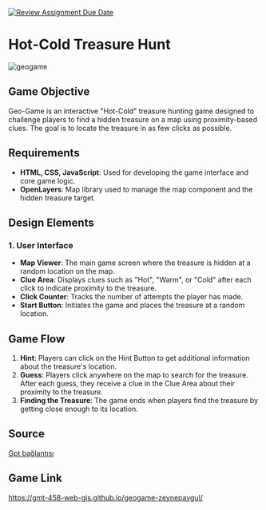 [![Review Assignment Due Date](https://classroom.github.com/assets/deadline-readme-button-22041afd0340ce965d47ae6ef1cefeee28c7c493a6346c4f15d667ab976d596c.svg)](https://classroom.github.com/a/ATV5e7Id)
# Hot-Cold Treasure Hunt  
![geogame](https://github.com/user-attachments/assets/7c51b554-4202-42fc-a663-0343c634becb)


## Game Objective
Geo-Game is an interactive "Hot-Cold" treasure hunting game designed to challenge players to find a hidden treasure on a map using proximity-based clues. The goal is to locate the treasure in as few clicks as possible.

## Requirements
- **HTML, CSS, JavaScript**: Used for developing the game interface and core game logic.
- **OpenLayers**: Map library used to manage the map component and the hidden treasure target.

## Design Elements

### 1. User Interface
- **Map Viewer**: The main game screen where the treasure is hidden at a random location on the map.
- **Clue Area**: Displays clues such as "Hot", "Warm", or "Cold" after each click to indicate proximity to the treasure.
- **Click Counter**: Tracks the number of attempts the player has made.
- **Start Button**: Initiates the game and places the treasure at a random location.

## Game Flow

1. **Hint**: Players can click on the Hint Button to get additional information about the treasure's location.
2. **Guess**: Players click anywhere on the map to search for the treasure. After each guess, they receive a clue in the Clue Area about their proximity to the treasure.
3. **Finding the Treasure**: The game ends when players find the treasure by getting close enough to its location.

## Source

[Gpt bağlantısı](https://chatgpt.com/share/67543754-43b4-800c-aa66-4323207de474)  

## Game Link

https://gmt-458-web-gis.github.io/geogame-zeynepaygul/



